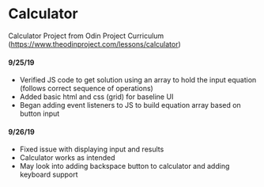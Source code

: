 # Calculator
Calculator Project from Odin Project Curriculum (https://www.theodinproject.com/lessons/calculator)

#### 9/25/19
- Verified JS code to get solution using an array to hold the input equation (follows correct sequence of operations)
- Added basic html and css (grid) for baseline UI
- Began adding event listeners to JS to build equation array based on button input

#### 9/26/19
- Fixed issue with displaying input and results
- Calculator works as intended
- May look into adding backspace button to calculator and adding keyboard support
